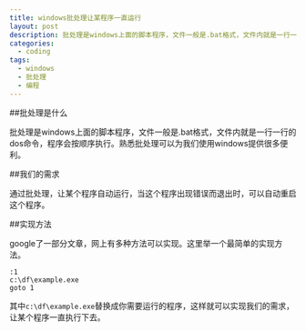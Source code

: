 ```yaml
---
title: windows批处理让某程序一直运行
layout: post
description: 批处理是windows上面的脚本程序，文件一般是.bat格式，文件内就是一行一行的dos命令，程序会按顺序执行。熟悉批处理可以为我们使用windows提供很多便利。
categories:
  - coding
tags: 
  - windows
  - 批处理
  - 编程
---
```


##批处理是什么

批处理是windows上面的脚本程序，文件一般是.bat格式，文件内就是一行一行的dos命令，程序会按顺序执行。熟悉批处理可以为我们使用windows提供很多便利。

##我们的需求

通过批处理，让某个程序自动运行，当这个程序出现错误而退出时，可以自动重启这个程序。

##实现方法

google了一部分文章，网上有多种方法可以实现。这里举一个最简单的实现方法。

```
:1
c:\df\example.exe
goto 1
```

其中`c:\df\example.exe`替换成你需要运行的程序，这样就可以实现我们的需求，让某个程序一直执行下去。